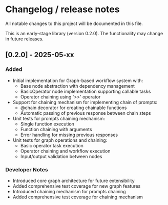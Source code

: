 # Changelog / release notes

All notable changes to this project will be documented in this file.

This is an early-stage library (version 0.2.0). The functionality may change in future releases.

## [0.2.0] - 2025-05-xx

### Added
- Initial implementation for Graph-based workflow system with:
  - Base node abstraction with dependency management
  - BasicOperator node implementation supporting callable tasks
  - Operator chaining using '>>' operator
- Support for chaining mechanism for implementing chain of prompts:
  - @chain decorator for creating chainable functions
  - Automatic passing of previous response between chain steps
- Unit tests for prompts chaining mechanism:
  - Single function execution
  - Function chaining with arguments
  - Error handling for missing previous responses
- Unit tests for graph operations and chaining:
  - Basic operator task execution
  - Operator chaining and workflow execution
  - Input/output validation between nodes

### Developer Notes
- Introduced core graph architecture for future extensibility
- Added comprehensive test coverage for new graph features
- Introduced chaining mechanism for prompts chaining
- Added comprehensive test coverage for chaining mechanism
